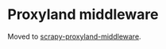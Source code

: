 # Proxyland middleware
Moved to [scrapy-proxyland-middleware](https://github.com/patkle/scrapy-proxyland-middleware).
